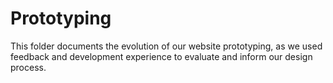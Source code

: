 # Prototyping
This folder documents the evolution of our website prototyping, as we used feedback and development experience to evaluate and inform our design process.
